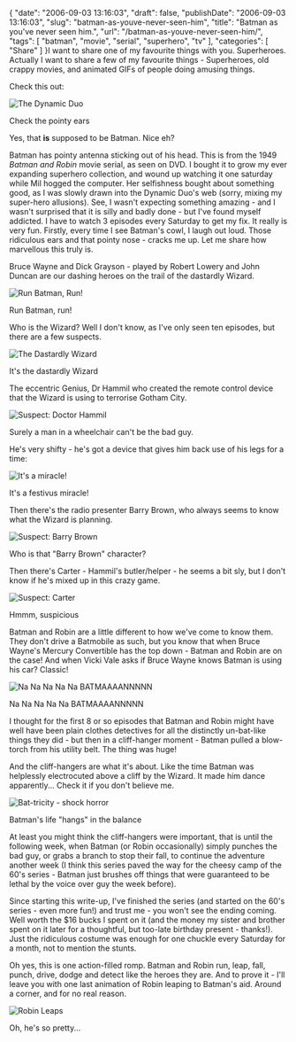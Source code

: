 {
    "date": "2006-09-03 13:16:03",
    "draft": false,
    "publishDate": "2006-09-03 13:16:03",
    "slug": "batman-as-youve-never-seen-him",
    "title": "Batman as you've never seen him.",
    "url": "\/batman-as-youve-never-seen-him\/",
    "tags": [
        "batman",
        "movie",
        "serial",
        "superhero",
        "tv"
    ],
    "categories": [
        "Share"
    ]
}I want to share one of my favourite things with you. Superheroes.
Actually I want to share a few of my favourite things - Superheroes, old
crappy movies, and animated GIFs of people doing amusing things.

Check this out:

![The Dynamic
Duo](https://turbo.geekorium.com.au/wp-content/uploads/527031383_d8e730ca05_o.jpg "The Dynamic Duo")

Check the pointy ears

Yes, that **is** supposed to be Batman. Nice eh?

Batman has pointy antenna sticking out of his head. This is from the
1949 *Batman and Robin* movie serial, as seen on DVD. I bought it to
grow my ever expanding superhero collection, and wound up watching it
one saturday while Mil hogged the computer. Her selfishness bought about
something good, as I was slowly drawn into the Dynamic Duo's web (sorry,
mixing my super-hero allusions). See, I wasn't expecting something
amazing - and I wasn't surprised that it is silly and badly done - but
I've found myself addicted. I have to watch 3 episodes every Saturday to
get my fix. It really is very fun. Firstly, every time I see Batman's
cowl, I laugh out loud. Those ridiculous ears and that pointy nose -
cracks me up. Let me share how marvellous this truly is.

Bruce Wayne and Dick Grayson - played by Robert Lowery and John Duncan
are our dashing heroes on the trail of the dastardly Wizard.

![Run Batman,
Run!](https://turbo.geekorium.com.au/wp-content/uploads/526941344_4c307467e1_o.jpg "Run Batman, Run!")

Run Batman, run!

Who is the Wizard? Well I don't know, as I've only seen ten episodes,
but there are a few suspects.

![The Dastardly
Wizard](https://turbo.geekorium.com.au/wp-content/uploads/527031281_15dac52468_o.jpg "The Dastardly Wizard")

It's the dastardly Wizard

The eccentric Genius, Dr Hammil who created the remote control device
that the Wizard is using to terrorise Gotham City.

![Suspect: Doctor
Hammil](https://turbo.geekorium.com.au/wp-content/uploads/527031413_b31c0160f4_o.jpg "Suspect: Doctor Hammil")

Surely a man in a wheelchair can't be the bad guy.

He's very shifty - he's got a device that gives him back use of his legs
for a time:

![It's a
miracle!](https://turbo.geekorium.com.au/wp-content/uploads/527031487_01ac8b4b4c_o.jpg "It's a miracle!")

It's a festivus miracle!

Then there's the radio presenter Barry Brown, who always seems to know
what the Wizard is planning.

![Suspect: Barry
Brown](https://turbo.geekorium.com.au/wp-content/uploads/527031469_6cd03d5dc3.jpg "Suspect: Barry Brown")

Who is that "Barry Brown" character?

Then there's Carter - Hammil's butler/helper - he seems a bit sly, but I
don't know if he's mixed up in this crazy game.

![Suspect:
Carter](https://turbo.geekorium.com.au/wp-content/uploads/526941472_5ea929c325_o.jpg "Suspect: Carter")

Hmmm, suspicious

Batman and Robin are a little different to how we've come to know them.
They don't drive a Batmobile as such, but you know that when Bruce
Wayne's Mercury Convertible has the top down - Batman and Robin are on
the case! And when Vicki Vale asks if Bruce Wayne knows Batman is using
his car? Classic!

![Na Na Na Na Na
BATMAAAANNNNN](https://turbo.geekorium.com.au/wp-content/uploads/527031229_6cf5697412.jpg "Na Na Na Na Na BATMAAAANNNNN")

Na Na Na Na Na BATMAAAANNNNN

I thought for the first 8 or so episodes that Batman and Robin might
have well have been plain clothes detectives for all the distinctly
un-bat-like things they did - but then in a cliff-hanger moment - Batman
pulled a blow-torch from his utility belt. The thing was huge!

And the cliff-hangers are what it's about. Like the time Batman was
helplessly electrocuted above a cliff by the Wizard. It made him dance
apparently... Check it if you don't believe me.

![Bat-tricity - shock
horror](https://turbo.geekorium.com.au/wp-content/uploads/2473098400_ef2db54e46_o.gif "Bat-tricity - shock horror")

Batman's life "hangs" in the balance

At least you might think the cliff-hangers were important, that is until
the following week, when Batman (or Robin occasionally) simply punches
the bad guy, or grabs a branch to stop their fall, to continue the
adventure another week (I think this series paved the way for the cheesy
camp of the 60's series - Batman just brushes off things that were
guaranteed to be lethal by the voice over guy the week before).

Since starting this write-up, I've finished the series (and started on
the 60's series - even more fun!) and trust me - you won't see the
ending coming. Well worth the \$16 bucks I spent on it (and the money my
sister and brother spent on it later for a thoughtful, but too-late
birthday present - thanks!). Just the ridiculous costume was enough for
one chuckle every Saturday for a month, not to mention the stunts.

Oh yes, this is one action-filled romp. Batman and Robin run, leap,
fall, punch, drive, dodge and detect like the heroes they are. And to
prove it - I'll leave you with one last animation of Robin leaping to
Batman's aid. Around a corner, and for no real reason.

![Robin
Leaps](https://turbo.geekorium.com.au/wp-content/uploads/2472274643_d7b0c3988b_o1.gif "Robin Leaps")

Oh, he's so pretty...